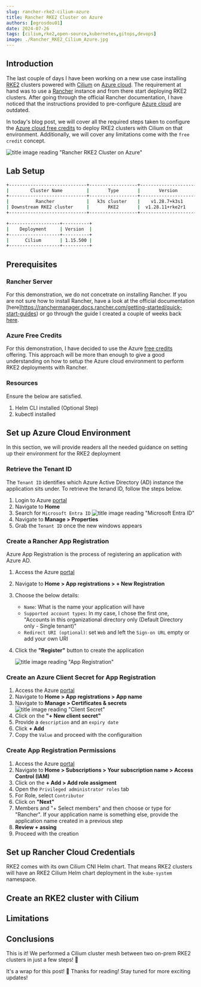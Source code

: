 ```yaml
---
slug: rancher-rke2-cilium-azure
title: Rancher RKE2 Cluster on Azure
authors: [egrosdou01]
date: 2024-07-26
tags: [cilium,rke2,open-source,kubernetes,gitops,devops]
image: ./Rancher_RKE2_Cilium_Azure.jpg
---
```


## Introduction

The last couple of days I have been working on a new use case installing [RKE2](https://docs.rke2.io/) clusters powered with [Cilium](https://docs.cilium.io/en/v1.15/) on [Azure cloud](https://azure.microsoft.com/en-us/get-started). The requirement at hand was to use a [Rancher](https://ranchermanager.docs.rancher.com/v2.8) instance and from there start deploying RKE2 clusters. After going through the official Rancher documentation, I have noticed that the instructions provided to pre-configure [Azure cloud](https://ranchermanager.docs.rancher.com/v2.8/how-to-guides/new-user-guides/launch-kubernetes-with-rancher/use-new-nodes-in-an-infra-provider/create-an-azure-cluster) are outdated.

In today's blog post, we will cover all the required steps taken to configure the [Azure cloud free credits](https://azure.microsoft.com/en-us/free#all-free-services) to deploy RKE2 clusters with Cilium on that environment. Additionally, we will cover any limitations come with the `free credit` concept.

![title image reading "Rancher RKE2 Cluster on Azure"](Rancher_RKE2_Cilium_Azure.jpg)

<!--truncate-->

## Lab Setup

```bash
+-----------------------------+------------------+----------------------+
|        Cluster Name         |       Type       |       Version        |
+-----------------------------+------------------+----------------------+
|          Rancher            |   k3s cluster    |    v1.28.7+k3s1      |
| Downstream RKE2 cluster     |       RKE2       |  v1.28.11+rke2r1     |
+-----------------------------+------------------+----------------------+

+-------------------+----------+
|    Deployment     | Version  |
+-------------------+----------+
|      Cilium       | 1.15.500 |
+-------------------+----------+

```

## Prerequisites

### Rancher Server

For this demonstration, we do not concetrate on installing Rancher. If you are not sure how to install Rancher, have a look at the official documentation [here]https://ranchermanager.docs.rancher.com/getting-started/quick-start-guides) or go through the guide I created a couple of weeks back [here](https://medium.com/@eleni.grosdouli/rancher-on-eks-with-nginx-ingress-and-lets-encrypt-4f041fc1adae). 

### Azure Free Credits

For this demonstration, I have decided to use the Azure [free credits](https://azure.microsoft.com/en-us/free) offering. This approach will be more than enough to give a good understanding on how to setup the Azure cloud environment to perform RKE2 deployments with Rancher.

### Resources

Ensure the below are satisfied.

1. Helm CLI installed (Optional Step)
1. kubectl installed

## Set up Azure Cloud Environment

In this section, we will provide readers all the needed guidance on setting up their environment for the RKE2 deployment

### Retrieve the Tenant ID

The `Tenant ID` identifies which Azure Active Directory (AD) instance the application sits under. To retrieve the tenand ID, follow the steps below.

1. Login to Azure [portal](https://portal.azure.com/)
1. Navigate to **Home**
1. Search for `Microsoft Entra ID`
  ![title image reading "Microsoft Entra ID"](microsoft_entra_id.png)
1. Navigate to **Manage > Properties**
1. Grab the `Tenant ID` once the new windows appears

### Create a Rancher App Registration

Azure App Registration is the process of registering an application with Azure AD.

1. Access the Azure [portal](https://portal.azure.com/) 
1. Navigate to **Home > App registrations > + New Registration**
1. Choose the below details:
    - `Name`: What is the name your application will have
    - `Supported account types`: In my case, I chose the first one, "Accounts in this organizational directory only (Default Directory only - Single tenant)"
    - `Redirect URI (optional)`: set `Web` and left the `Sign-on URL` empty or add your own URI
1. Click the **"Register"** button to create the application

    ![title image reading "App Registration"](app_registration.png)

### Create an Azure Client Secret for App Registration

1. Access the Azure [portal](https://portal.azure.com/)  
1. Navigate to **Home > App registrations > App name**
1. Navigate to **Manage > Certificates & secrets**
  ![title image reading "Client Secret"](client_secret.png)
1. Click on the **"+ New client secret"**
1. Provide a `description` and an `expiry date`
1. Click **+ Add**
1. Copy the `Value` and proceed with the configuraition

### Create App Registration Permissions

1. Access the Azure [portal](https://portal.azure.com/) 
1. Navigate to **Home > Subscriptions > Your subscription name > Access Control (IAM)**
1. Click on the **+ Add > Add role assigment**
1. Open the `Privileged administrator roles` tab
1. For Role, select `Contributor`
1. Click on **"Next"**
1. Members and "+ Select members" and then choose or type for "Rancher". If your application name is something else, provide the application name created in a previous step 
1. **Review + assing**
1. Proceed with the creation

## Set up Rancher Cloud Credentials
RKE2 comes with its own Cilium CNI Helm chart. That means RKE2 clusters will have an RKE2 Cilium Helm chart deployment in the `kube-system` namespace.

## Create an RKE2 cluster with Cilium

## Limitations



## Conclusions

This is it! We performed a Cilium cluster mesh between two on-prem RKE2 clusters in just a few steps! 🎉

It's a wrap for this post! 🎉 Thanks for reading! Stay tuned for more exciting updates!